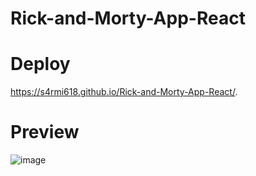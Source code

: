 # Rick-and-Morty-App-React

# Deploy
https://s4rmi618.github.io/Rick-and-Morty-App-React/.

# Preview
![image](https://github.com/S4RMI618/Rick-and-Morty-App-React/assets/111538758/fd09bf8e-82cc-4803-b176-2628f0a05a00)

